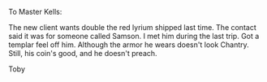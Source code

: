To Master Kells:

The new client wants double the red lyrium shipped last time. The contact said it was for someone called Samson. I met him during the last trip. Got a templar feel off him. Although the armor he wears doesn't look Chantry. Still, his coin's good, and he doesn't preach.

Toby
